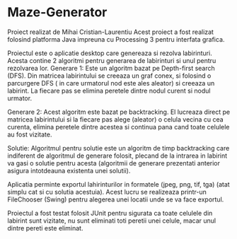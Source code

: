 # Maze-Generator
Proiect realizat de Mihai Cristian-Laurentiu
Acest proiect a fost realizat folosind platforma Java impreuna cu Processing 3 pentru interfata grafica.

Proiectul este o aplicatie desktop care genereaza si rezolva labirinturi.
Acesta contine 2 algoritmi pentru generarea de labirinturi si unul pentru rezolvarea lor.
Generare 1: Este un algoritm bazat pe Depth-first search (DFS). Din matricea labirintului se creeaza un graf conex, si folosind o parcurgere DFS ( in care urmatorul nod este ales aleator) si creeaza un labirint. La fiecare pas  se elimina peretele dintre nodul curent si nodul urmator.

Generare 2: Acest algoritm este bazat pe backtracking. El lucreaza direct pe matricea labirintului si la fiecare pas alege (aleator) o celula vecina cu cea curenta, elimina peretele dintre acestea si continua pana cand toate celulele au fost vizitate.

Solutie: Algoritmul pentru solutie este un algoritm de timp backtracking care indiferent de algoritmul de generare folosit, plecand de la intrarea in labirint va gasi o solutie pentru acesta (algoritmii de generare prezentati anterior asigura intotdeauna existenta unei solutii).

Aplicatia perminte exportul lahirinturilor in formatele (jpeg, png, tif, tga) (atat simplu cat si cu solutia acestuia). Acest lucru se realizeaza printr-un FileChooser (Swing) pentru alegerea unei locatii unde se va face exportul.

Proiectul a fost testat folosit JUnit pentru sigurata ca toate celulele din labirint sunt vizitate, nu sunt eliminati toti peretii unei celule, macar unul dintre pereti este eliminat.
